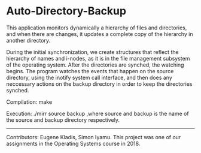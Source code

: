 # Auto-Directory-Backup
This application monitors dynamically a hierarchy of files and directories, and when there are changes, it updates a complete copy of the hierarchy in another directory. 

During the initial synchronization, we create structures that reflect the hierarchy of names and i-nodes, as it is in the file management subsystem of the operating system. After the directories are synched, the watching begins. The program watches the events that happen on the source directory, using the inotify system call interface, and then does any neccessary actions on the backup directory in order to keep the directories synched.

Compilation:  make

Execution: ./mirr source backup
,where source and backup is the name of the source and backup directory respectively.

-----------------
Contributors: Eugene Kladis, Simon Iyamu.
This project was one of our assignments in the Operating Systems course in 2018.
